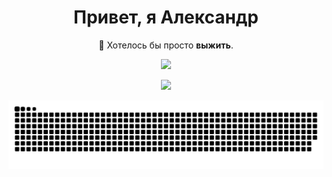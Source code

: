 <h1 align="center">Привет, я Александр</h1>
<p align="center">🌱 Хотелось бы просто <b>выжить</b>.</p>

<p align="center"><a href="http://t.me/alxn_tarasiuk"><img src="https://img.shields.io/badge/Telegram-%232E87FB?style=for-the-badge&logo=telegram&logoColor=white"/></a> 

<p align="center"><img src="https://myreadme.vercel.app/api/embed/alxn_tarasiuk?panels=userstatistics,toplanguages,commitgraph"/></p>
<p align="center"><img src="https://raw.githubusercontent.com/mudachyo/mudachyo/output/github-contribution-grid-snake.svg"></p>
